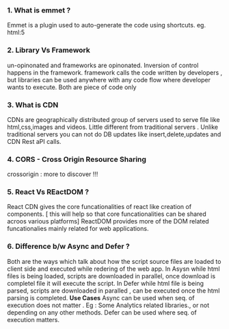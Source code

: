 <h3>1. What is emmet ?</h3>
<p>Emmet is a plugin used to auto-generate the code using shortcuts. eg. html:5</p>

<h3>2. Library Vs Framework</h3>
<p>un-opinonated and frameworks are opinonated.
Inversion of control happens in the framework.
framework calls the code written by developers , but libraries can be used anywhere with any code flow where developer wants to execute.
Both are piece of code only
</p>

<h3>3. What is CDN</h3>
<p>CDNs are geographically distributed group of servers used to serve file like html,css,images and videos.
Little different from traditional servers . Unlike traditional servers you can not do DB updates like insert,delete,updates and CDN Rest aPI calls.
</p>

<h3>4. CORS - Cross Origin Resource Sharing</h3>
<p>crossorigin : more to discover !!!</p>

<h3>5. React Vs REactDOM ?</h3>
<p>
React CDN gives the core funcationalities of react like creation of components. [ this will help so that core funcationalities can be shared acroos various platforms]
ReactDOM provides more of the DOM related funcationalies mainly related for web applications. 
</p>

<h3>6. Difference b/w Async and Defer ?</h3>
<p>
Both are the ways which talk about how the script source files are loaded to client side and executed while redering of the web app.
In Asysn while html files is being loaded, scripts are downloaded in parallel, once download is completel file it will execute the script.
In Defer while html file is being parsed, scripts are downloaded in paralled , can be executed once the html parsing is completed.
<b>Use Cases</b>
Async can be used when seq. of execution does not matter . Eg : Some Analytics related libraries., or not depending on any other methods.
Defer can be used where seq. of execution matters.
</p>
